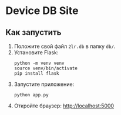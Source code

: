 # Device DB Site

## Как запустить

1. Положите свой файл `2lr.db` в папку `db/`.
2. Установите Flask:
    ```
    python -m venv venv
    source venv/bin/activate
    pip install flask
    ```
3. Запустите приложение:
    ```
    python app.py
    ```
4. Откройте браузер: [http://localhost:5000](http://localhost:5000)
